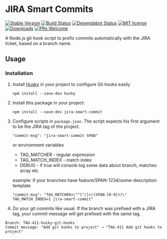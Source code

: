 # JIRA Smart Commits
[![Stable Version](https://img.shields.io/npm/v/jira-smart-commit.svg)](https://www.npmjs.com/package/jira-smart-commit)
[![Build Status](https://travis-ci.org/jessedobbelaere/jira-smart-commit.svg?branch=master)](https://travis-ci.org/jessedobbelaere/jira-smart-commit)
[![Dependabot Status](https://api.dependabot.com/badges/status?host=github&repo=jessedobbelaere/fork-cms-webpack-boilerplate)](https://dependabot.com)
[![MIT license](http://img.shields.io/badge/license-MIT-brightgreen.svg)](http://opensource.org/licenses/MIT)
[![Downloads](https://img.shields.io/npm/dt/jira-smart-commit.svg)](https://www.npmjs.com/package/jira-smart-commit)
[![PRs Welcome](https://img.shields.io/badge/PRs-welcome-brightgreen.svg?style=flat)](http://makeapullrequest.com)

A Node.js git hook script to prefix commits automatically with the JIRA ticket, based on a branch name.

## Usage

### Installation
1. Install [Husky](https://www.npmjs.com/package/husky) in your project to configure Git hooks easily
    ```
    npm install --save-dev husky
    ```
2. Install this package in your project:
    ```
    npm install --save-dev jira-smart-commit
    ```
3. Configure scripts in `package.json`. The script expects his first argument to be the JIRA tag of the project.
    ```
    "commit-msg": "jira-smart-commit SPAN"
    ```
    or environment variables 
      
      - TAG_MATCHER - regular expression
      - TAG_MATCH_INDEX - match index
      - DEBUG - if true will console log some data about branch, matches array etc
      
    example: if your branches have feature/SPAN-1234/some-description template
    ```
    "commit-msg": "TAG_MATCHER=\"^[^/]+/(SPAN-[0-9]+)\" TAG_MATCH_INDEX=1 jira-smart-commit"
    ```
    
    
4. Do your git commits like usual. If the branch was prefixed with a JIRA tag, your commit message will get prefixed with
the same tag.

```
Branch: TAG-411-husky-git-hooks
Commit message: "Add git hooks to project" → "TAG-411 Add git hooks to project"
```
